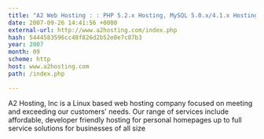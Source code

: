 ```yaml
---
title: "A2 Web Hosting : : PHP 5.2.x Hosting, MySQL 5.0.x/4.1.x Hosting, Postgres/PostgreSQL 8.2.x Hosting, Ruby on Rails, Linux cPanel Hosting"
date: 2007-09-26 14:41:56 +0000
external-url: http://www.a2hosting.com/index.php
hash: 5444583596cc48f826d2b52e0e7c87b3
year: 2007
month: 09
scheme: http
host: www.a2hosting.com
path: /index.php

---
```


A2 Hosting, Inc is a Linux based web hosting company focused on meeting and exceeding our customers' needs. Our range of services include affordable, developer friendly hosting for personal homepages up to full service solutions for businesses of all size
